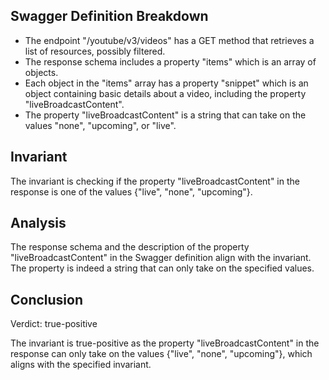 ## Swagger Definition Breakdown
- The endpoint "/youtube/v3/videos" has a GET method that retrieves a list of resources, possibly filtered.
- The response schema includes a property "items" which is an array of objects.
- Each object in the "items" array has a property "snippet" which is an object containing basic details about a video, including the property "liveBroadcastContent".
- The property "liveBroadcastContent" is a string that can take on the values "none", "upcoming", or "live".

## Invariant
The invariant is checking if the property "liveBroadcastContent" in the response is one of the values {"live", "none", "upcoming"}.

## Analysis
The response schema and the description of the property "liveBroadcastContent" in the Swagger definition align with the invariant. The property is indeed a string that can only take on the specified values.

## Conclusion
Verdict: true-positive

The invariant is true-positive as the property "liveBroadcastContent" in the response can only take on the values {"live", "none", "upcoming"}, which aligns with the specified invariant.
